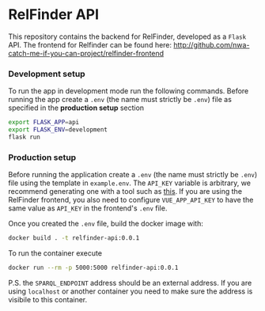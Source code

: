 # RelFinder API

This repository contains the backend for RelFinder, developed as a `Flask` API. The frontend for Relfinder can be found here: http://github.com/nwa-catch-me-if-you-can-project/relfinder-frontend

### Development setup

To run the app in development mode run the following commands. Before running the app create a `.env` (the name must strictly be `.env`) file as specified in the **production setup** section

```sh
export FLASK_APP=api
export FLASK_ENV=development
flask run
```

### Production setup

Before running the application create a `.env` (the name must strictly be `.env`) file using the template in `example.env`. The `API_KEY` variable is arbitrary, we recommend generating one with a tool such as [this](https://randomkeygen.com/). If you are using the RelFinder frontend, you also need to configure `VUE_APP_API_KEY` to have the same value as `API_KEY` in the frontend's `.env` file.

Once you created the `.env` file, build the docker image with:

```sh
docker build . -t relfinder-api:0.0.1
```

To run the container execute

```sh
docker run --rm -p 5000:5000 relfinder-api:0.0.1
```

P.S. the `SPARQL_ENDPOINT` address should be an external address. If you are using `localhost` or another container you need to make sure the address is visibile to this container.
